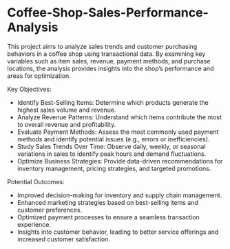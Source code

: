 # Coffee-Shop-Sales-Performance-Analysis
This project aims to analyze sales trends and customer purchasing behaviors in a coffee shop using transactional data. By examining key variables such as item sales, revenue, payment methods, and purchase locations, the analysis provides insights into the shop’s performance and areas for optimization.

Key Objectives:

* Identify Best-Selling Items: Determine which products generate the highest sales volume and revenue.
* Analyze Revenue Patterns: Understand which items contribute the most to overall revenue and profitability.
* Evaluate Payment Methods: Assess the most commonly used payment methods and identify potential issues (e.g., errors or inefficiencies).
* Study Sales Trends Over Time: Observe daily, weekly, or seasonal variations in sales to identify peak hours and demand fluctuations.
* Optimize Business Strategies: Provide data-driven recommendations for inventory management, pricing strategies, and targeted promotions.
  
Potential Outcomes:

* Improved decision-making for inventory and supply chain management.
* Enhanced marketing strategies based on best-selling items and customer preferences.
* Optimized payment processes to ensure a seamless transaction experience.
* Insights into customer behavior, leading to better service offerings and increased customer satisfaction.
